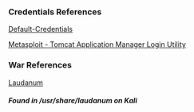 ### Credentials References
[Default-Credentials](https://github.com/netbiosX/Default-Credentials/blob/master/Apache-Tomcat-Default-Passwords.mdown)

[Metasploit - Tomcat Application Manager Login Utility](https://www.rapid7.com/db/modules/auxiliary/scanner/http/tomcat_mgr_login/)

### War References
[Laudanum](https://sourceforge.net/projects/laudanum/)
##### Found in /usr/share/laudanum on Kali